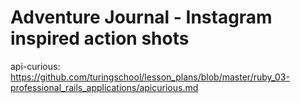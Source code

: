 # Adventure Journal - Instagram inspired action shots

api-curious: https://github.com/turingschool/lesson_plans/blob/master/ruby_03-professional_rails_applications/apicurious.md
